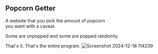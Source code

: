 ## Popcorn Getter 
A website that you pick the amount of 
popcorn  
you want with a caveat. 

Some are unpopped and some are popped randomly.

That's *it*. That's the entire program. 
![Screenshot 2024-12-18 114239](https://github.com/user-attachments/assets/1a7b197b-6ee4-4790-a615-ec65cb55ebd9)
